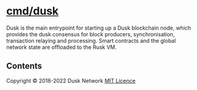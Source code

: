 # [cmd/dusk](./cmd/dusk)

Dusk is the main entrypoint for starting up a Dusk blockchain node, which
provides the dusk consensus for block producers, synchronisation, transaction
relaying and processing. Smart contracts and the global network state are
offloaded to the Rusk VM.

<!-- ToC start -->

## Contents

<!-- ToC end -->

Copyright © 2018-2022 Dusk Network
[MIT Licence](https://github.com/dusk-network/dusk-blockchain/blob/master/LICENSE)
